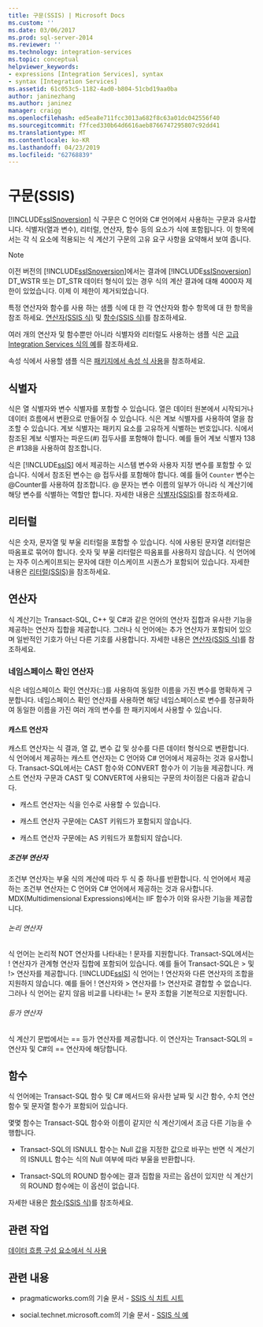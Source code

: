 ```yaml
---
title: 구문(SSIS) | Microsoft Docs
ms.custom: ''
ms.date: 03/06/2017
ms.prod: sql-server-2014
ms.reviewer: ''
ms.technology: integration-services
ms.topic: conceptual
helpviewer_keywords:
- expressions [Integration Services], syntax
- syntax [Integration Services]
ms.assetid: 61c053c5-1182-4ad0-b804-51cbd19aa0ba
author: janinezhang
ms.author: janinez
manager: craigg
ms.openlocfilehash: ed5ea8e711fcc3013a682f8c63a01dc042556f40
ms.sourcegitcommit: f7fced330b64d6616aeb8766747295807c92dd41
ms.translationtype: MT
ms.contentlocale: ko-KR
ms.lasthandoff: 04/23/2019
ms.locfileid: "62768839"
---
```

# <a name="syntax-ssis"></a>구문(SSIS)
  [!INCLUDE[ssISnoversion](../../includes/ssisnoversion-md.md)] 식 구문은 C 언어와 C# 언어에서 사용하는 구문과 유사합니다. 식별자(열과 변수), 리터럴, 연산자, 함수 등의 요소가 식에 포함됩니다. 이 항목에서는 각 식 요소에 적용되는 식 계산기 구문의 고유 요구 사항을 요약해서 보여 줍니다.  
  
> [!NOTE]  
>  이전 버전의 [!INCLUDE[ssISnoversion](../../includes/ssisnoversion-md.md)]에서는 결과에 [!INCLUDE[ssISnoversion](../../includes/ssisnoversion-md.md)] DT_WSTR 또는 DT_STR 데이터 형식이 있는 경우 식의 계산 결과에 대해 4000자 제한이 있었습니다. 이제 이 제한이 제거되었습니다.  
  
 특정 연산자와 함수를 사용 하는 샘플 식에 대 한 각 연산자와 함수 항목에 대 한 항목을 참조 하세요. [연산자&#40;SSIS 식&#41;](operators-ssis-expression.md) 및 [함수&#40;SSIS 식&#41;](functions-ssis-expression.md)를 참조하세요.  
  
 여러 개의 연산자 및 함수뿐만 아니라 식별자와 리터럴도 사용하는 샘플 식은 [고급 Integration Services 식의 예](examples-of-advanced-integration-services-expressions.md)를 참조하세요.  
  
 속성 식에서 사용할 샘플 식은 [패키지에서 속성 식 사용](use-property-expressions-in-packages.md)을 참조하세요.  
  
## <a name="identifiers"></a>식별자  
 식은 열 식별자와 변수 식별자를 포함할 수 있습니다. 열은 데이터 원본에서 시작되거나 데이터 흐름에서 변환으로 만들어질 수 있습니다. 식은 계보 식별자를 사용하여 열을 참조할 수 있습니다. 계보 식별자는 패키지 요소를 고유하게 식별하는 번호입니다. 식에서 참조된 계보 식별자는 파운드(#) 접두사를 포함해야 합니다. 예를 들어 계보 식별자 138은 #138을 사용하여 참조합니다.  
  
 식은 [!INCLUDE[ssIS](../../includes/ssis-md.md)] 에서 제공하는 시스템 변수와 사용자 지정 변수를 포함할 수 있습니다. 식에서 참조된 변수는 \@ 접두사를 포함해야 합니다. 예를 들어 `Counter` 변수는 \@Counter를 사용하여 참조합니다. \@ 문자는 변수 이름의 일부가 아니라 식 계산기에 해당 변수를 식별하는 역할만 합니다. 자세한 내용은 [식별자&#40;SSIS&#41;](identifiers-ssis.md)를 참조하세요.  
  
## <a name="literals"></a>리터럴  
 식은 숫자, 문자열 및 부울 리터럴을 포함할 수 있습니다. 식에 사용된 문자열 리터럴은 따옴표로 묶어야 합니다. 숫자 및 부울 리터럴은 따옴표를 사용하지 않습니다. 식 언어에는 자주 이스케이프되는 문자에 대한 이스케이프 시퀀스가 포함되어 있습니다. 자세한 내용은 [리터럴&#40;SSIS&#41;](numeric-string-and-boolean-literals.md)을 참조하세요.  
  
## <a name="operators"></a>연산자  
 식 계산기는 Transact-SQL, C++ 및 C#과 같은 언어의 연산자 집합과 유사한 기능을 제공하는 연산자 집합을 제공합니다. 그러나 식 언어에는 추가 연산자가 포함되어 있으며 일반적인 기호가 아닌 다른 기호를 사용합니다. 자세한 내용은 [연산자&#40;SSIS 식&#41;](operators-ssis-expression.md)를 참조하세요.  
  
### <a name="namespace-resolution-operator"></a>네임스페이스 확인 연산자  
 식은 네임스페이스 확인 연산자(::)를 사용하여 동일한 이름을 가진 변수를 명확하게 구분합니다. 네임스페이스 확인 연산자를 사용하면 해당 네임스페이스로 변수를 정규화하여 동일한 이름을 가진 여러 개의 변수를 한 패키지에서 사용할 수 있습니다.  
  
#### <a name="cast-operator"></a>캐스트 연산자  
 캐스트 연산자는 식 결과, 열 값, 변수 값 및 상수를 다른 데이터 형식으로 변환합니다. 식 언어에서 제공하는 캐스트 연산자는 C 언어와 C# 언어에서 제공하는 것과 유사합니다. Transact-SQL에서는 CAST 함수와 CONVERT 함수가 이 기능을 제공합니다. 캐스트 연산자 구문과 CAST 및 CONVERT에 사용되는 구문의 차이점은 다음과 같습니다.  
  
-   캐스트 연산자는 식을 인수로 사용할 수 있습니다.  
  
-   캐스트 연산자 구문에는 CAST 키워드가 포함되지 않습니다.  
  
-   캐스트 연산자 구문에는 AS 키워드가 포함되지 않습니다.  
  
##### <a name="conditional-operator"></a>조건부 연산자  
 조건부 연산자는 부울 식의 계산에 따라 두 식 중 하나를 반환합니다. 식 언어에서 제공하는 조건부 연산자는 C 언어와 C# 언어에서 제공하는 것과 유사합니다. MDX(Multidimensional Expressions)에서는 IIF 함수가 이와 유사한 기능을 제공합니다.  
  
###### <a name="logical-operators"></a>논리 연산자  
 식 언어는 논리적 NOT 연산자를 나타내는 ! 문자를 지원합니다. Transact-SQL에서는 ! 연산자가 관계형 연산자 집합에 포함되어 있습니다. 예를 들어 Transact-SQL은 > 및 !> 연산자를 제공합니다. [!INCLUDE[ssIS](../../includes/ssis-md.md)] 식 언어는 ! 연산자와 다른 연산자의 조합을 지원하지 않습니다. 예를 들어 ! 연산자와 > 연산자를 !> 연산자로 결합할 수 없습니다. 그러나 식 언어는 같지 않음 비교를 나타내는 != 문자 조합을 기본적으로 지원합니다.  
  
###### <a name="equality-operators"></a>등가 연산자  
 식 계산기 문법에서는 == 등가 연산자를 제공합니다. 이 연산자는 Transact-SQL의 = 연산자 및 C#의 == 연산자에 해당합니다.  
  
## <a name="functions"></a>함수  
 식 언어에는 Transact-SQL 함수 및 C# 메서드와 유사한 날짜 및 시간 함수, 수치 연산 함수 및 문자열 함수가 포함되어 있습니다.  
  
 몇몇 함수는 Transact-SQL 함수와 이름이 같지만 식 계산기에서 조금 다른 기능을 수행합니다.  
  
-   Transact-SQL의 ISNULL 함수는 Null 값을 지정한 값으로 바꾸는 반면 식 계산기의 ISNULL 함수는 식의 Null 여부에 따라 부울을 반환합니다.  
  
-   Transact-SQL의 ROUND 함수에는 결과 집합을 자르는 옵션이 있지만 식 계산기의 ROUND 함수에는 이 옵션이 없습니다.  
  
 자세한 내용은 [함수&#40;SSIS 식&#41;](functions-ssis-expression.md)를 참조하세요.  
  
## <a name="related-tasks"></a>관련 작업  
 [데이터 흐름 구성 요소에서 식 사용](../use-an-expression-in-a-data-flow-component.md)  
  
## <a name="related-content"></a>관련 내용  
  
-   pragmaticworks.com의 기술 문서 - [SSIS 식 치트 시트](https://pragmaticworks.com/Resources/Cheat-Sheets/SSIS-Expression-Cheat-Sheet)  
  
-   social.technet.microsoft.com의 기술 문서 - [SSIS 식 예](https://go.microsoft.com/fwlink/?LinkId=220761)  
  
  
